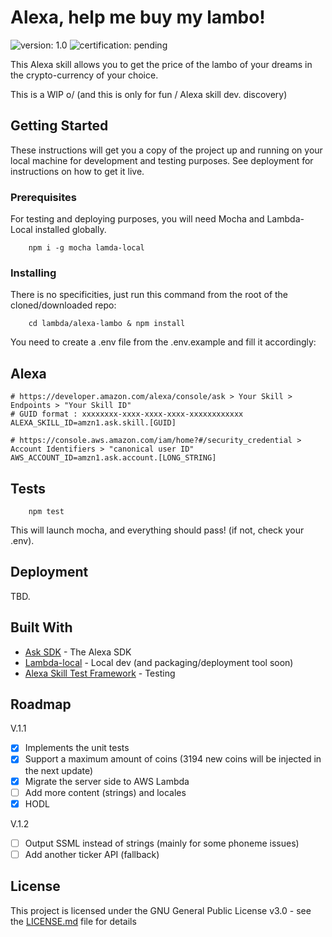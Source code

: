 # Alexa, help me buy my lambo!

![version: 1.0](https://img.shields.io/badge/version:-1.0-green.svg "version-1.0")
![certification: pending](https://img.shields.io/badge/certification:-pending-blue.svg "certification-pending")

This Alexa skill allows you to get the price of the lambo of your dreams in the crypto-currency of your choice.

This is a WIP o/ (and this is only for fun / Alexa skill dev. discovery)

## Getting Started

These instructions will get you a copy of the project up and running on your local machine for development and testing purposes.
See deployment for instructions on how to get it live.

### Prerequisites

For testing and deploying purposes, you will need Mocha and Lambda-Local installed globally.

```
    npm i -g mocha lamda-local
```

### Installing

There is no specificities, just run this command from the root of the cloned/downloaded repo:

```
    cd lambda/alexa-lambo & npm install
```

You need to create a .env file from the .env.example and fill it accordingly:

## Alexa

```
# https://developer.amazon.com/alexa/console/ask > Your Skill > Endpoints > "Your Skill ID"
# GUID format : xxxxxxxx-xxxx-xxxx-xxxx-xxxxxxxxxxxx
ALEXA_SKILL_ID=amzn1.ask.skill.[GUID]

# https://console.aws.amazon.com/iam/home?#/security_credential > Account Identifiers > "canonical user ID"
AWS_ACCOUNT_ID=amzn1.ask.account.[LONG_STRING]
```

## Tests

```
    npm test
```

This will launch mocha, and everything should pass! (if not, check your .env).

## Deployment

TBD.

## Built With

- [Ask SDK](https://github.com/alexa/alexa-skills-kit-sdk-for-nodejs) - The Alexa SDK
- [Lambda-local](https://github.com/ashiina/lambda-local) - Local dev (and packaging/deployment tool soon)
- [Alexa Skill Test Framework](https://github.com/BrianMacIntosh/alexa-skill-test-framework) - Testing

## Roadmap

V.1.1

- [x] Implements the unit tests
- [x] Support a maximum amount of coins (3194 new coins will be injected in the next update)
- [x] Migrate the server side to AWS Lambda
- [ ] Add more content (strings) and locales
- [x] HODL

V.1.2

- [ ] Output SSML instead of strings (mainly for some phoneme issues)
- [ ] Add another ticker API (fallback)

## License

This project is licensed under the GNU General Public License v3.0 - see the [LICENSE.md](LICENSE.md) file for details
